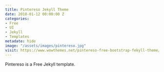 ```yaml
---
title: Pintereso Jekyll Theme
date: 2018-01-12 00:00:00 Z
categories:
- Free
- UI
- Jekyll
- Templates
metadate: hide
image: "/assets/images/pintereso.jpg"
visit: https://www.wowthemes.net/pintereso-free-bootstrap-fekyll-theme/
---
```


Pintereso is a Free Jekyll template.
